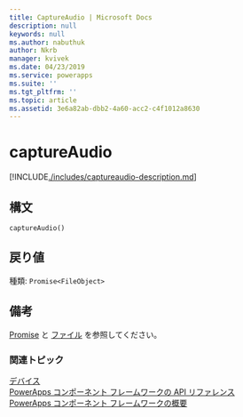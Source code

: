 ```yaml
---
title: CaptureAudio | Microsoft Docs
description: null
keywords: null
ms.author: nabuthuk
author: Nkrb
manager: kvivek
ms.date: 04/23/2019
ms.service: powerapps
ms.suite: ''
ms.tgt_pltfrm: ''
ms.topic: article
ms.assetid: 3e6a82ab-dbb2-4a60-acc2-c4f1012a8630
---
```


# <a name="captureaudio"></a>captureAudio

[!INCLUDE[./includes/captureaudio-description.md](./includes/captureaudio-description.md)]

## <a name="syntax"></a>構文

`captureAudio()`

## <a name="return-value"></a>戻り値

種類: `Promise<FileObject>`

## <a name="remarks"></a>備考

[Promise](https://developer.mozilla.org/docs/Web/JavaScript/Reference/Global_Objects/Promise) と [ファイル](https://developer.mozilla.org/docs/Web/API/File) を参照してください。

### <a name="related-topics"></a>関連トピック

[デバイス](../device.md)<br/>
[PowerApps コンポーネント フレームワークの API リファレンス](../../reference/index.md)<br/>
[PowerApps コンポーネント フレームワークの概要](../../overview.md)